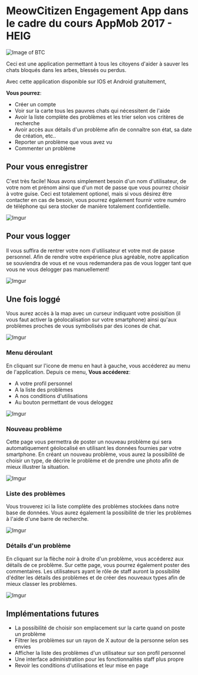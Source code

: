 # MeowCitizen Engagement App dans le cadre du cours AppMob 2017 - HEIG

![Image of BTC](http://i.imgur.com/ZZo5Bh1.png)

Ceci est une application permettant à tous les citoyens d'aider à sauver les chats bloqués dans les arbes, blessés ou perdus.

Avec cette application disponible sur IOS et Android gratuitement,

**Vous pourrez**:
* Créer un compte
* Voir sur la carte tous les pauvres chats qui nécessitent de l'aide
* Avoir la liste complète des problèmes et les trier selon vos critères de recherche
* Avoir accès aux détails d'un problème afin de connaître son état, sa date de création, etc..
* Reporter un problème que vous avez vu
* Commenter un problème

## Pour vous enregistrer

C'est très facile! Nous avons simplement besoin d'un nom d'utilisateur, de votre nom et prénom ainsi que d'un mot de passe que vous pourrez choisir à votre guise. Ceci est totalement optionel, mais si vous désirez être contacter en cas de besoin, vous pourrez également fournir votre numéro de téléphone qui sera stocker de manière totalement confidentielle.

![Imgur](http://i.imgur.com/u43DCxx.png)

## Pour vous logger

Il vous suffira de rentrer votre nom d'utilisateur et votre mot de passe personnel. Afin de rendre votre expérience plus agréable, notre application se souviendra de vous et ne vous redemandera pas de vous logger tant que vous ne vous delogger pas manuellement!

![Imgur](http://i.imgur.com/2raXsoD.png)

## Une fois loggé

Vous aurez accès à la map avec un curseur indiquant votre posisition (il vous faut activer la géolocalisation sur votre smartphone) ainsi qu'aux problèmes proches de vous symbolisés par des icones de chat.

![Imgur](http://i.imgur.com/ah1n2Pj.png)

### Menu déroulant

En cliquant sur l'icone de menu en haut à gauche, vous accéderez au menu de l'application. Depuis ce menu,
**Vous accéderez**:
* A votre profil personnel
* A la liste des problèmes
* A nos conditions d'utilisations
* Au bouton permettant de vous deloggez

![Imgur](http://i.imgur.com/U41MUQs.png)

### Nouveau problème

Cette page vous permettra de poster un nouveau problème qui sera automatiquement géolocalisé en utilisant les données fournies par votre smartphone.
En créant un nouveau problème, vous aurez la possibilité de choisir un type, de décrire le problème et de prendre une photo afin de mieux illustrer la situation.

![Imgur](http://i.imgur.com/6WAnLUz.png)

 ### Liste des problèmes

Vous trouverez ici la liste complète des problèmes stockées dans notre base de données. Vous aurez également la possibilité de trier les problèmes à l'aide d'une barre de recherche.

![Imgur](http://i.imgur.com/0Yi147K.png)

 ### Détails d'un problème

En cliquant sur la flèche noir à droite d'un problème, vous accéderez aux détails de ce problème. Sur cette page, vous pourrez également poster des commentaires.
Les utilisateurs ayant le rôle de staff auront la possibilité d'éditer les détails des problèmes et de créer des nouveaux types afin de mieux classer les problèmes.

![Imgur](http://i.imgur.com/0Yi147K.png)

## Implémentations futures 

- La possibilité de choisir son emplacement sur la carte quand on poste un problème
- Filtrer les problèmes sur un rayon de X autour de la personne selon ses envies
- Afficher la liste des problèmes d'un utilisateur sur son profil personnel
- Une interface administration pour les fonctionnalités staff plus propre
- Revoir les conditions d'utilisations et leur mise en page

